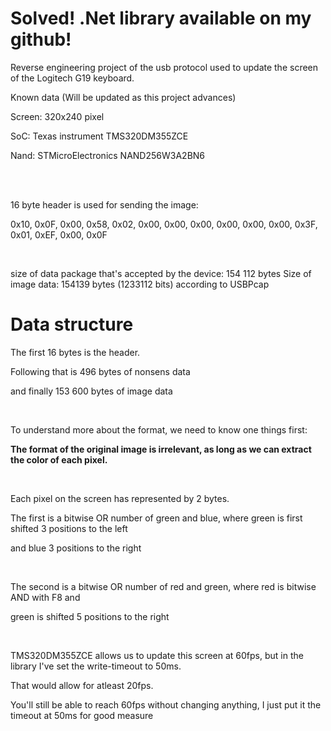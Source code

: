 
# Solved! .Net library available on my github!



Reverse engineering project of the usb protocol used to update the screen of the Logitech G19 keyboard.

Known data (Will be updated as this project advances)


Screen: 320x240 pixel

SoC: Texas instrument TMS320DM355ZCE

Nand: STMicroElectronics NAND256W3A2BN6

</br>

</br>

16 byte header is used for sending the image:

0x10, 0x0F, 0x00, 0x58, 0x02, 0x00, 0x00, 0x00, 0x00, 0x00, 0x00, 0x3F, 0x01, 0xEF, 0x00, 0x0F
  
</br>


size of data package that's accepted by the device: 154 112 bytes
Size of image data: 154139 bytes (1233112 bits) according to USBPcap
   


# Data structure



The first 16 bytes is the header.

Following that is 496 bytes of nonsens data

and finally 153 600 bytes of image data

</br>



To understand more about the format, we need to know one things first:

<b>The format of the original image is irrelevant, as long as we can extract the color of each pixel.</b>
   
</br>


Each pixel on the screen has represented by 2 bytes.

The first is a bitwise OR number of green and blue, where green is first shifted 3 positions to the left

and blue 3 positions to the right

</br>
   


The second is a bitwise OR number of red and green, where red is bitwise AND with F8 and 

green is shifted 5 positions to the right

</br>


TMS320DM355ZCE allows us to update this screen at 60fps, but in the library I've set the write-timeout to 50ms. 

That would allow for atleast 20fps.


You'll still be able to reach 60fps without changing anything, I just put it the timeout at 50ms for good measure



